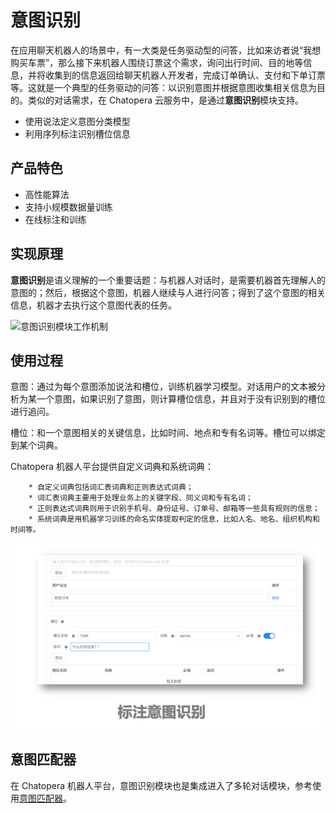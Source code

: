 # 意图识别

在应用聊天机器人的场景中，有一大类是任务驱动型的问答，比如来访者说“我想购买车票”，那么接下来机器人围绕订票这个需求，询问出行时间、目的地等信息，并将收集到的信息返回给聊天机器人开发者，完成订单确认、支付和下单订票等。这就是一个典型的任务驱动的问答：以识别意图并根据意图收集相关信息为目的。类似的对话需求，在 Chatopera 云服务中，是通过**意图识别**模块支持。

- 使用说法定义意图分类模型
- 利用序列标注识别槽位信息

## 产品特色

- 高性能算法
- 支持小规模数据量训练
- 在线标注和训练

## 实现原理

**意图识别**是语义理解的一个重要话题：与机器人对话时，是需要机器首先理解人的意图的；然后，根据这个意图，机器人继续与人进行问答；得到了这个意图的相关信息，机器才去执行这个意图代表的任务。

![意图识别模块工作机制](../../../images/intent/intent-001.png)

## 使用过程

意图：通过为每个意图添加说法和槽位，训练机器学习模型。对话用户的文本被分析为某一个意图，如果识别了意图，则计算槽位信息，并且对于没有识别到的槽位进行追问。

槽位：和一个意图相关的关键信息，比如时间、地点和专有名词等。槽位可以绑定到某个词典。

Chatopera 机器人平台提供自定义词典和系统词典：

        * 自定义词典包括词汇表词典和正则表达式词典；
        * 词汇表词典主要用于处理业务上的关键字段、同义词和专有名词；
        * 正则表达式词典则用于识别手机号、身份证号、订单号、邮箱等一些具有规则的信息；
        * 系统词典是用机器学习训练的命名实体提取判定的信息，比如人名、地名、组织机构和时间等。

![标注意图识别](../../../images/products/platform/mechanism/image2021-8-19_15-7-12.png)

## 意图匹配器

在 Chatopera 机器人平台，意图识别模块也是集成进入了多轮对话模块，参考使用[意图匹配器](https://docs.chatopera.com/products/chatbot-platform/howto-guides/convs/conv-gambits/intent.html)。

<!-- 待补充 -->
<!-- https://github.com/chatopera/clause/wiki/%E7%B3%BB%E7%BB%9F%E8%AE%BE%E8%AE%A1%E4%B8%8E%E5%AE%9E%E7%8E%B0 -->
